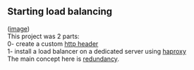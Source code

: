 ## Starting load balancing
([image](http://i.imgur.com/qfdked8.png))  
This project was 2 parts:  
0- create a custom [http header](https://www.techopedia.com/definition/27178/http-header)  
1- install a load balancer on a dedicated server using [haproxy](https://www.digitalocean.com/community/tutorials/an-introduction-to-haproxy-and-load-balancing-concepts)  
The main concept here is [redundancy](https://en.wikipedia.org/wiki/Redundancy_(engineering)).
